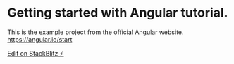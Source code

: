 # Getting started with Angular tutorial.

This is the example project from the official Angular website. https://angular.io/start

[Edit on StackBlitz ⚡️](https://stackblitz.com/edit/angular-uwkwrj)
